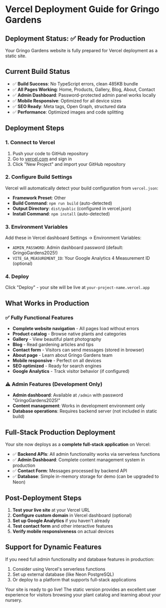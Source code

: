 # Vercel Deployment Guide for Gringo Gardens

## Deployment Status: ✅ Ready for Production

Your Gringo Gardens website is fully prepared for Vercel deployment as a static site.

## Current Build Status
- ✅ **Build Success**: No TypeScript errors, clean 485KB bundle
- ✅ **All Pages Working**: Home, Products, Gallery, Blog, About, Contact
- ✅ **Admin Dashboard**: Password-protected admin panel works locally
- ✅ **Mobile Responsive**: Optimized for all device sizes
- ✅ **SEO Ready**: Meta tags, Open Graph, structured data
- ✅ **Performance**: Optimized images and code splitting

## Deployment Steps

### 1. Connect to Vercel
1. Push your code to GitHub repository
2. Go to [vercel.com](https://vercel.com) and sign in
3. Click "New Project" and import your GitHub repository

### 2. Configure Build Settings
Vercel will automatically detect your build configuration from `vercel.json`:
- **Framework Preset**: Other
- **Build Command**: `npm run build` (auto-detected)
- **Output Directory**: `dist/public` (configured in vercel.json)
- **Install Command**: `npm install` (auto-detected)

### 3. Environment Variables
Add these in Vercel dashboard Settings → Environment Variables:
- `ADMIN_PASSWORD`: Admin dashboard password (default: GringoGardens2025!)
- `VITE_GA_MEASUREMENT_ID`: Your Google Analytics 4 Measurement ID (optional)

### 4. Deploy
Click "Deploy" - your site will be live at `your-project-name.vercel.app`

## What Works in Production

### ✅ Fully Functional Features
- **Complete website navigation** - All pages load without errors
- **Product catalog** - Browse native plants and categories  
- **Gallery** - View beautiful plant photography
- **Blog** - Read gardening articles and tips
- **Contact form** - Visitors can send messages (stored in browser)
- **About page** - Learn about Gringo Gardens team
- **Mobile responsive** - Perfect on all devices
- **SEO optimized** - Ready for search engines
- **Google Analytics** - Track visitor behavior (if configured)

### ⚠️ Admin Features (Development Only)
- **Admin dashboard**: Available at `/admin` with password "GringoGardens2025!"
- **Content management**: Works in development environment only
- **Database operations**: Requires backend server (not included in static build)

## Full-Stack Production Deployment

Your site now deploys as a **complete full-stack application** on Vercel:
- ✅ **Backend APIs**: All admin functionality works via serverless functions
- ✅ **Admin Dashboard**: Complete content management system in production
- ✅ **Contact Form**: Messages processed by backend API
- ✅ **Database**: Simple in-memory storage for demo (can be upgraded to Neon)

## Post-Deployment Steps

1. **Test your live site** at your Vercel URL
2. **Configure custom domain** in Vercel dashboard (optional)
3. **Set up Google Analytics** if you haven't already
4. **Test contact form** and other interactive features
5. **Verify mobile responsiveness** on actual devices

## Support for Dynamic Features

If you need full admin functionality and database features in production:
1. Consider using Vercel's serverless functions
2. Set up external database (like Neon PostgreSQL)
3. Or deploy to a platform that supports full-stack applications

Your site is ready to go live! The static version provides an excellent user experience for visitors browsing your plant catalog and learning about your nursery.